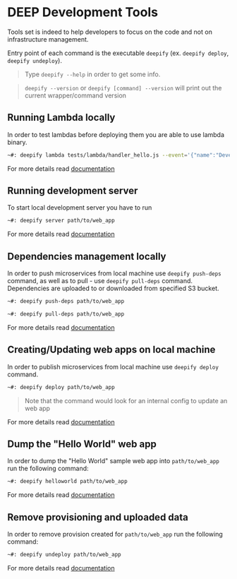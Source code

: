 DEEP Development Tools
======================

Tools set is indeed to help developers to focus on the code and not on infrastructure management.

Entry point of each command is the executable `deepify` (ex. `deepify deploy`, `deepify undeploy`).

> Type `deepify --help` in order to get some info.

> `deepify --version` or `deepify [command] --version` will print out the current wrapper/command version

Running Lambda locally
----------------------

In order to test lambdas before deploying them you are able to use lambda binary.

```bash
~#: deepify lambda tests/lambda/handler_hello.js --event='{"name":"Developer"}'
```

For more details read [documentation](tools/lambda.md)

Running development server
--------------------------

To start local development server you have to run

```bash
~#: deepify server path/to/web_app
```

For more details read [documentation](tools/server.md)

Dependencies management locally
-------------------------------

In order to push microservices from local machine use `deepify push-deps` command,
as well as to pull - use `deepify pull-deps` command. Dependencies are uploaded to
or downloaded from specified S3 bucket.

```bash
~#: deepify push-deps path/to/web_app
```

```bash
~#: deepify pull-deps path/to/web_app
```

For more details read [documentation](tools/deps.md)

Creating/Updating web apps on local machine
-------------------------------------------

In order to publish microservices from local machine use `deepify deploy` command. 

```bash
~#: deepify deploy path/to/web_app
```

> Note that the command would look for an internal config to update an web app

For more details read [documentation](tools/deploy.md)

Dump the "Hello World" web app
------------------------------

In order to dump the "Hello World" sample web app into `path/to/web_app` run the following command: 

```bash
~#: deepify helloworld path/to/web_app
```

For more details read [documentation](tools/helloworld.md)

Remove provisioning and uploaded data
-------------------------------------

In order to remove provision created for `path/to/web_app` run the following command: 

```bash
~#: deepify undeploy path/to/web_app
```

For more details read [documentation](tools/undeploy.md)
